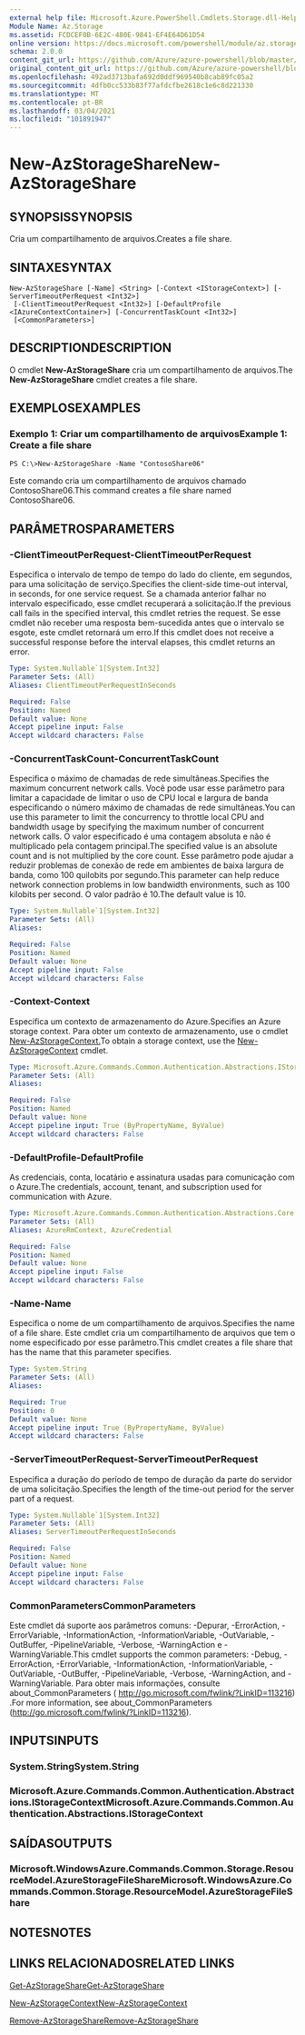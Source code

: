 ```yaml
---
external help file: Microsoft.Azure.PowerShell.Cmdlets.Storage.dll-Help.xml
Module Name: Az.Storage
ms.assetid: FCDCEF0B-6E2C-480E-9841-EF4E64D61D54
online version: https://docs.microsoft.com/powershell/module/az.storage/new-azstorageshare
schema: 2.0.0
content_git_url: https://github.com/Azure/azure-powershell/blob/master/src/Storage/Storage.Management/help/New-AzStorageShare.md
original_content_git_url: https://github.com/Azure/azure-powershell/blob/master/src/Storage/Storage.Management/help/New-AzStorageShare.md
ms.openlocfilehash: 492ad3713bafa692d0ddf969540b8cab89fc05a2
ms.sourcegitcommit: 4dfb0cc533b83f77afdcfbe2618c1e6c8d221330
ms.translationtype: MT
ms.contentlocale: pt-BR
ms.lasthandoff: 03/04/2021
ms.locfileid: "101891947"
---
```

# <span data-ttu-id="c7d3a-101">New-AzStorageShare</span><span class="sxs-lookup"><span data-stu-id="c7d3a-101">New-AzStorageShare</span></span>

## <span data-ttu-id="c7d3a-102">SYNOPSIS</span><span class="sxs-lookup"><span data-stu-id="c7d3a-102">SYNOPSIS</span></span>
<span data-ttu-id="c7d3a-103">Cria um compartilhamento de arquivos.</span><span class="sxs-lookup"><span data-stu-id="c7d3a-103">Creates a file share.</span></span>

## <span data-ttu-id="c7d3a-104">SINTAXE</span><span class="sxs-lookup"><span data-stu-id="c7d3a-104">SYNTAX</span></span>

```
New-AzStorageShare [-Name] <String> [-Context <IStorageContext>] [-ServerTimeoutPerRequest <Int32>]
 [-ClientTimeoutPerRequest <Int32>] [-DefaultProfile <IAzureContextContainer>] [-ConcurrentTaskCount <Int32>]
 [<CommonParameters>]
```

## <span data-ttu-id="c7d3a-105">DESCRIPTION</span><span class="sxs-lookup"><span data-stu-id="c7d3a-105">DESCRIPTION</span></span>
<span data-ttu-id="c7d3a-106">O cmdlet **New-AzStorageShare** cria um compartilhamento de arquivos.</span><span class="sxs-lookup"><span data-stu-id="c7d3a-106">The **New-AzStorageShare** cmdlet creates a file share.</span></span>

## <span data-ttu-id="c7d3a-107">EXEMPLOS</span><span class="sxs-lookup"><span data-stu-id="c7d3a-107">EXAMPLES</span></span>

### <span data-ttu-id="c7d3a-108">Exemplo 1: Criar um compartilhamento de arquivos</span><span class="sxs-lookup"><span data-stu-id="c7d3a-108">Example 1: Create a file share</span></span>
```
PS C:\>New-AzStorageShare -Name "ContosoShare06"
```

<span data-ttu-id="c7d3a-109">Este comando cria um compartilhamento de arquivos chamado ContosoShare06.</span><span class="sxs-lookup"><span data-stu-id="c7d3a-109">This command creates a file share named ContosoShare06.</span></span>

## <span data-ttu-id="c7d3a-110">PARÂMETROS</span><span class="sxs-lookup"><span data-stu-id="c7d3a-110">PARAMETERS</span></span>

### <span data-ttu-id="c7d3a-111">-ClientTimeoutPerRequest</span><span class="sxs-lookup"><span data-stu-id="c7d3a-111">-ClientTimeoutPerRequest</span></span>
<span data-ttu-id="c7d3a-112">Especifica o intervalo de tempo de tempo do lado do cliente, em segundos, para uma solicitação de serviço.</span><span class="sxs-lookup"><span data-stu-id="c7d3a-112">Specifies the client-side time-out interval, in seconds, for one service request.</span></span>
<span data-ttu-id="c7d3a-113">Se a chamada anterior falhar no intervalo especificado, esse cmdlet recuperará a solicitação.</span><span class="sxs-lookup"><span data-stu-id="c7d3a-113">If the previous call fails in the specified interval, this cmdlet retries the request.</span></span>
<span data-ttu-id="c7d3a-114">Se esse cmdlet não receber uma resposta bem-sucedida antes que o intervalo se esgote, este cmdlet retornará um erro.</span><span class="sxs-lookup"><span data-stu-id="c7d3a-114">If this cmdlet does not receive a successful response before the interval elapses, this cmdlet returns an error.</span></span>

```yaml
Type: System.Nullable`1[System.Int32]
Parameter Sets: (All)
Aliases: ClientTimeoutPerRequestInSeconds

Required: False
Position: Named
Default value: None
Accept pipeline input: False
Accept wildcard characters: False
```

### <span data-ttu-id="c7d3a-115">-ConcurrentTaskCount</span><span class="sxs-lookup"><span data-stu-id="c7d3a-115">-ConcurrentTaskCount</span></span>
<span data-ttu-id="c7d3a-116">Especifica o máximo de chamadas de rede simultâneas.</span><span class="sxs-lookup"><span data-stu-id="c7d3a-116">Specifies the maximum concurrent network calls.</span></span>
<span data-ttu-id="c7d3a-117">Você pode usar esse parâmetro para limitar a capacidade de limitar o uso de CPU local e largura de banda especificando o número máximo de chamadas de rede simultâneas.</span><span class="sxs-lookup"><span data-stu-id="c7d3a-117">You can use this parameter to limit the concurrency to throttle local CPU and bandwidth usage by specifying the maximum number of concurrent network calls.</span></span>
<span data-ttu-id="c7d3a-118">O valor especificado é uma contagem absoluta e não é multiplicado pela contagem principal.</span><span class="sxs-lookup"><span data-stu-id="c7d3a-118">The specified value is an absolute count and is not multiplied by the core count.</span></span>
<span data-ttu-id="c7d3a-119">Esse parâmetro pode ajudar a reduzir problemas de conexão de rede em ambientes de baixa largura de banda, como 100 quilobits por segundo.</span><span class="sxs-lookup"><span data-stu-id="c7d3a-119">This parameter can help reduce network connection problems in low bandwidth environments, such as 100 kilobits per second.</span></span>
<span data-ttu-id="c7d3a-120">O valor padrão é 10.</span><span class="sxs-lookup"><span data-stu-id="c7d3a-120">The default value is 10.</span></span>

```yaml
Type: System.Nullable`1[System.Int32]
Parameter Sets: (All)
Aliases:

Required: False
Position: Named
Default value: None
Accept pipeline input: False
Accept wildcard characters: False
```

### <span data-ttu-id="c7d3a-121">-Context</span><span class="sxs-lookup"><span data-stu-id="c7d3a-121">-Context</span></span>
<span data-ttu-id="c7d3a-122">Especifica um contexto de armazenamento do Azure.</span><span class="sxs-lookup"><span data-stu-id="c7d3a-122">Specifies an Azure storage context.</span></span>
<span data-ttu-id="c7d3a-123">Para obter um contexto de armazenamento, use o cmdlet [New-AzStorageContext.](./New-AzStorageContext.md)</span><span class="sxs-lookup"><span data-stu-id="c7d3a-123">To obtain a storage context, use the [New-AzStorageContext](./New-AzStorageContext.md) cmdlet.</span></span>

```yaml
Type: Microsoft.Azure.Commands.Common.Authentication.Abstractions.IStorageContext
Parameter Sets: (All)
Aliases:

Required: False
Position: Named
Default value: None
Accept pipeline input: True (ByPropertyName, ByValue)
Accept wildcard characters: False
```

### <span data-ttu-id="c7d3a-124">-DefaultProfile</span><span class="sxs-lookup"><span data-stu-id="c7d3a-124">-DefaultProfile</span></span>
<span data-ttu-id="c7d3a-125">As credenciais, conta, locatário e assinatura usadas para comunicação com o Azure.</span><span class="sxs-lookup"><span data-stu-id="c7d3a-125">The credentials, account, tenant, and subscription used for communication with Azure.</span></span>

```yaml
Type: Microsoft.Azure.Commands.Common.Authentication.Abstractions.Core.IAzureContextContainer
Parameter Sets: (All)
Aliases: AzureRmContext, AzureCredential

Required: False
Position: Named
Default value: None
Accept pipeline input: False
Accept wildcard characters: False
```

### <span data-ttu-id="c7d3a-126">-Name</span><span class="sxs-lookup"><span data-stu-id="c7d3a-126">-Name</span></span>
<span data-ttu-id="c7d3a-127">Especifica o nome de um compartilhamento de arquivos.</span><span class="sxs-lookup"><span data-stu-id="c7d3a-127">Specifies the name of a file share.</span></span>
<span data-ttu-id="c7d3a-128">Este cmdlet cria um compartilhamento de arquivos que tem o nome especificado por esse parâmetro.</span><span class="sxs-lookup"><span data-stu-id="c7d3a-128">This cmdlet creates a file share that has the name that this parameter specifies.</span></span>

```yaml
Type: System.String
Parameter Sets: (All)
Aliases:

Required: True
Position: 0
Default value: None
Accept pipeline input: True (ByPropertyName, ByValue)
Accept wildcard characters: False
```

### <span data-ttu-id="c7d3a-129">-ServerTimeoutPerRequest</span><span class="sxs-lookup"><span data-stu-id="c7d3a-129">-ServerTimeoutPerRequest</span></span>
<span data-ttu-id="c7d3a-130">Especifica a duração do período de tempo de duração da parte do servidor de uma solicitação.</span><span class="sxs-lookup"><span data-stu-id="c7d3a-130">Specifies the length of the time-out period for the server part of a request.</span></span>

```yaml
Type: System.Nullable`1[System.Int32]
Parameter Sets: (All)
Aliases: ServerTimeoutPerRequestInSeconds

Required: False
Position: Named
Default value: None
Accept pipeline input: False
Accept wildcard characters: False
```

### <span data-ttu-id="c7d3a-131">CommonParameters</span><span class="sxs-lookup"><span data-stu-id="c7d3a-131">CommonParameters</span></span>
<span data-ttu-id="c7d3a-132">Este cmdlet dá suporte aos parâmetros comuns: -Depurar, -ErrorAction, -ErrorVariable, -InformationAction, -InformationVariable, -OutVariable, -OutBuffer, -PipelineVariable, -Verbose, -WarningAction e -WarningVariable.</span><span class="sxs-lookup"><span data-stu-id="c7d3a-132">This cmdlet supports the common parameters: -Debug, -ErrorAction, -ErrorVariable, -InformationAction, -InformationVariable, -OutVariable, -OutBuffer, -PipelineVariable, -Verbose, -WarningAction, and -WarningVariable.</span></span> <span data-ttu-id="c7d3a-133">Para obter mais informações, consulte about_CommonParameters ( http://go.microsoft.com/fwlink/?LinkID=113216) .</span><span class="sxs-lookup"><span data-stu-id="c7d3a-133">For more information, see about_CommonParameters (http://go.microsoft.com/fwlink/?LinkID=113216).</span></span>

## <span data-ttu-id="c7d3a-134">INPUTS</span><span class="sxs-lookup"><span data-stu-id="c7d3a-134">INPUTS</span></span>

### <span data-ttu-id="c7d3a-135">System.String</span><span class="sxs-lookup"><span data-stu-id="c7d3a-135">System.String</span></span>

### <span data-ttu-id="c7d3a-136">Microsoft.Azure.Commands.Common.Authentication.Abstractions.IStorageContext</span><span class="sxs-lookup"><span data-stu-id="c7d3a-136">Microsoft.Azure.Commands.Common.Authentication.Abstractions.IStorageContext</span></span>

## <span data-ttu-id="c7d3a-137">SAÍDAS</span><span class="sxs-lookup"><span data-stu-id="c7d3a-137">OUTPUTS</span></span>

### <span data-ttu-id="c7d3a-138">Microsoft.WindowsAzure.Commands.Common.Storage.ResourceModel.AzureStorageFileShare</span><span class="sxs-lookup"><span data-stu-id="c7d3a-138">Microsoft.WindowsAzure.Commands.Common.Storage.ResourceModel.AzureStorageFileShare</span></span>

## <span data-ttu-id="c7d3a-139">NOTES</span><span class="sxs-lookup"><span data-stu-id="c7d3a-139">NOTES</span></span>

## <span data-ttu-id="c7d3a-140">LINKS RELACIONADOS</span><span class="sxs-lookup"><span data-stu-id="c7d3a-140">RELATED LINKS</span></span>

[<span data-ttu-id="c7d3a-141">Get-AzStorageShare</span><span class="sxs-lookup"><span data-stu-id="c7d3a-141">Get-AzStorageShare</span></span>](./Get-AzStorageShare.md)

[<span data-ttu-id="c7d3a-142">New-AzStorageContext</span><span class="sxs-lookup"><span data-stu-id="c7d3a-142">New-AzStorageContext</span></span>](./New-AzStorageContext.md)

[<span data-ttu-id="c7d3a-143">Remove-AzStorageShare</span><span class="sxs-lookup"><span data-stu-id="c7d3a-143">Remove-AzStorageShare</span></span>](./Remove-AzStorageShare.md)
